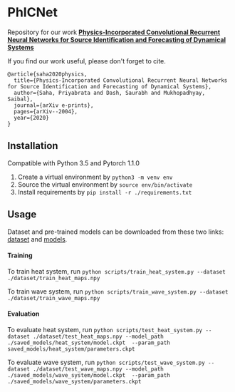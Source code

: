 # PhICNet

Repository for our work [**Physics-Incorporated Convolutional Recurrent Neural Networks for Source Identification and Forecasting of Dynamical Systems**](https://arxiv.org/abs/2004.06243)

If you find our work useful, please don't forget to cite. 
```
@article{saha2020physics,
  title={Physics-Incorporated Convolutional Recurrent Neural Networks for Source Identification and Forecasting of Dynamical Systems},
  author={Saha, Priyabrata and Dash, Saurabh and Mukhopadhyay, Saibal},
  journal={arXiv e-prints},
  pages={arXiv--2004},
  year={2020}
}
```

## Installation

Compatible with Python 3.5 and Pytorch 1.1.0

1. Create a virtual environment by `python3 -m venv env`
2. Source the virtual environment by `source env/bin/activate`
3. Install requirements by `pip install -r ./requirements.txt`

## Usage

Dataset and pre-trained models can be downloaded from these two links: [dataset](http://bit.ly/2wbyE3G) and [models](http://bit.ly/2uAov0g).

#### Training
To train heat system, run `python scripts/train_heat_system.py --dataset ./dataset/train_heat_maps.npy`

To train wave system, run `python scripts/train_wave_system.py --dataset ./dataset/train_wave_maps.npy`


#### Evaluation
To evaluate heat system, run `python scripts/test_heat_system.py --dataset ./dataset/test_heat_maps.npy --model_path ./saved_models/heat_system/model.ckpt  --param_path saved_models/heat_system/parameters.ckpt`

To evaluate wave system, run `python scripts/test_wave_system.py --dataset ./dataset/test_wave_maps.npy --model_path ./saved_models/wave_system/model.ckpt  --param_path ./saved_models/wave_system/parameters.ckpt`


